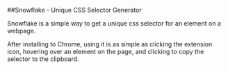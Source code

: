 ##Snowflake - Unique CSS Selector Generator

Snowflake is a simple way to get a unique css selector for an element on a webpage.

After installing to Chrome, using it is as simple as clicking the extension icon, hovering over an element on the page, and clicking to copy the selector to the clipboard.